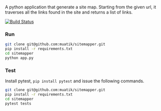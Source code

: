 A python application that generate a site map. Starting from the given url, it traverses all the links found in the site and returns a list of links.

[![Build Status](https://travis-ci.org/muatik/sitemapper.svg?branch=master)](https://travis-ci.org/muatik/sitemapper)

### Run
```sh
git clone git@github.com:muatik/sitemapper.git
pip install -r requirements.txt
cd sitemapper
python app.py
```

### Test
Install pytest, `pip install pytest` and issue the following commands.
```sh
git clone git@github.com:muatik/sitemapper.git
pip install -r requirements.txt
cd sitemapper
pytest tests
```